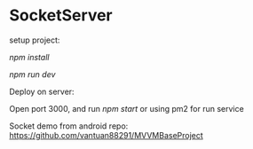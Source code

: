 # SocketServer

setup project:

_npm install_

_npm run dev_

Deploy on server:

Open port 3000, and run _npm start_ or using pm2 for run service

Socket demo from android repo: https://github.com/vantuan88291/MVVMBaseProject
